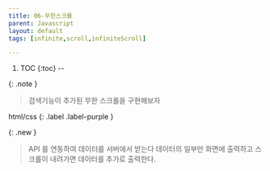 ```yaml
---
title: 06-무한스크롤
parent: Javascript
layout: default
tags: [infinite,scroll,infiniteScroll]

---
```


1. TOC
{:toc}
--

{: .note }
>
> 검색기능이 추가된 무한 스크롤을 구현해보자
>


html/css
{: .label .label-purple }


<script async src="//jsfiddle.net/qwerew0/xqc0fzso/19/embed/"></script>

{: .new }
> API 를 연동하여 데이터를 서버에서 받는다
> 데이터의 일부만 화면에 출력하고 스크롤이 내려가면 데이터를 추가로 출력한다.
>


<script async src="//jsfiddle.net/qwerew0/xqc0fzso/20/embed/"></script>
